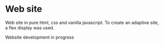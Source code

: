 # Web site
Web site in pure html, css and vanilla javascript. To create an adaptive site, a flex display was used.

Website development in progress